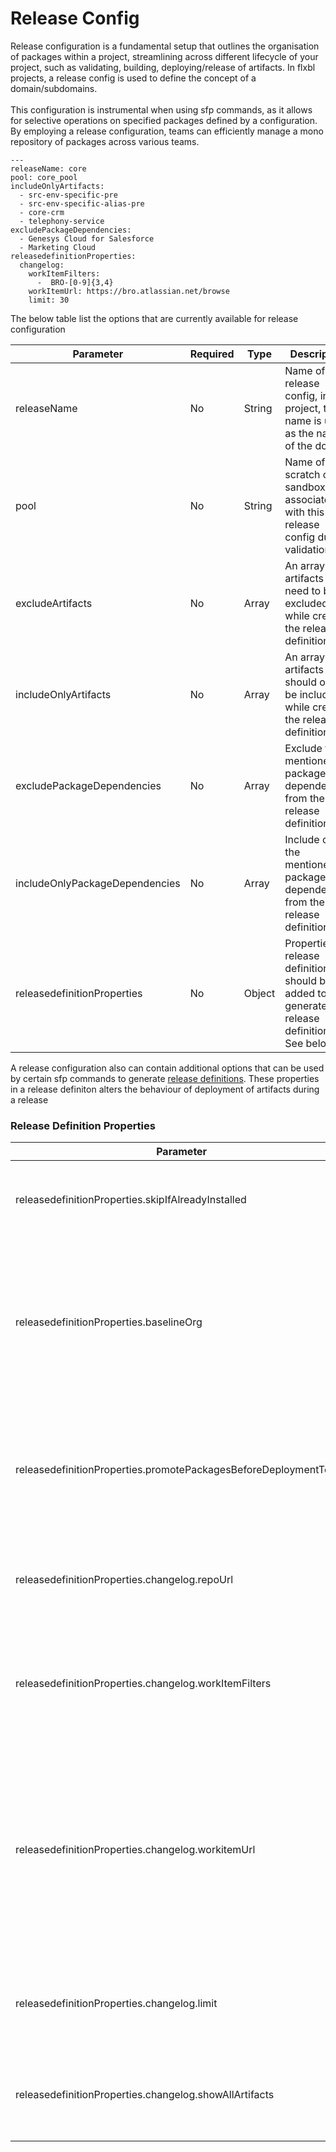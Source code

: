 # Release Config

Release configuration is a fundamental setup that outlines the organisation of packages within a project, streamlining across different lifecycle of your project, such as validating, building, deploying/release of artifacts. In flxbl projects, a release config is used to define the concept of a domain/subdomains.\
\
This configuration is instrumental when using sfp commands, as it allows for selective operations on specified packages defined by a configuration. By employing a release configuration, teams can efficiently manage a mono repository of packages  across various teams.&#x20;



```
---
​releaseName: core
pool: core_pool
includeOnlyArtifacts:
  - src-env-specific-pre
  - src-env-specific-alias-pre
  - core-crm
  - telephony-service
excludePackageDependencies:
  - Genesys Cloud for Salesforce
  - Marketing Cloud
releasedefinitionProperties:
  changelog:
    workItemFilters:
      -  BRO-[0-9]{3,4}
    workItemUrl: https://bro.atlassian.net/browse
    limit: 30
```

The below table list the options that are currently available for release configuration

<table><thead><tr><th>Parameter</th><th>Required</th><th width="134">Type</th><th>Description</th></tr></thead><tbody><tr><td>releaseName</td><td>No</td><td>String</td><td>Name of the release config, in flxbl project, this name is used as the name of the domain</td></tr><tr><td>pool</td><td>No</td><td>String</td><td>Name of the scratch org or sandbox pool associated with this release config during validation</td></tr><tr><td>excludeArtifacts</td><td>No</td><td>Array</td><td>An array of artifacts that need to be excluded while creating the release definition</td></tr><tr><td>includeOnlyArtifacts</td><td>No</td><td>Array</td><td>An array of artifacts that should only be included while creating the release definition</td></tr><tr><td>excludePackageDependencies</td><td>No</td><td>Array</td><td>Exclude the mentioned package dependencies from the release definition</td></tr><tr><td>includeOnlyPackageDependencies</td><td>No</td><td>Array</td><td>Include only the mentioned package dependencies from the release definition</td></tr><tr><td>releasedefinitionProperties</td><td>No</td><td>Object</td><td>Properties of release definition that should be added to the generated release definition. See below</td></tr></tbody></table>

A release configuration also can contain additional options that can be used by certain sfp commands to generate [release definitions](../release-management/release-definitions.md). These properties in a release definiton alters the behaviour of deployment of artifacts during a release



### Release Definition Properties

| Parameter                                                        | Required | Type    | Description                                                                                                                                                    |
| ---------------------------------------------------------------- | -------- | ------- | -------------------------------------------------------------------------------------------------------------------------------------------------------------- |
| releasedefinitionProperties.skipIfAlreadyInstalled               | No       | boolean | Skip installation of artifact if it's already installed in target org                                                                                          |
| releasedefinitionProperties.baselineOrg                          | No       | string  | The org used to decide whether to to skip installation of an artifact. Defaults to the target org when not provided                                            |
| releasedefinitionProperties.promotePackagesBeforeDeploymentToOrg | No       | string  | Promote packages before they are installed into an org that matches alias of the org                                                                           |
| releasedefinitionProperties.changelog.repoUrl                    | No       | Prop    | The URL of the version control system to push changelog files                                                                                                  |
| releasedefinitionProperties.changelog.workItemFilters            | No       | Prop    | An array of regular expression used to identify work items in your commit messages                                                                             |
| releasedefinitionProperties.changelog.workitemUrl                | No       | Prop    | The generic URL of work items, to which to append work item codes. Allows easy redirection to user stories by clicking on the work-item link in the changelog. |
| releasedefinitionProperties.changelog.limit                      | No       | Prop    | Limit the number of releases to display in the changelog markdown                                                                                              |
| releasedefinitionProperties.changelog.showAllArtifacts           | No       | Prop    | Whether to show artifacts that haven't changed between releases                                                                                                |
